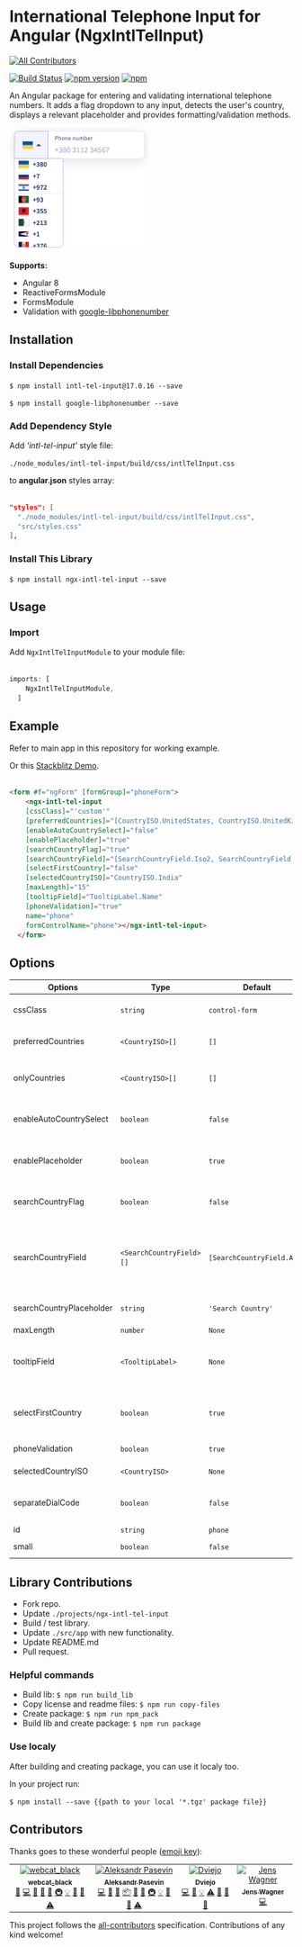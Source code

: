 # International Telephone Input for Angular (NgxIntlTelInput)
[![All Contributors](https://img.shields.io/badge/all_contributors-4-orange.svg?style=flat-square)](#contributors)

[![Build Status](https://travis-ci.org/webcat12345/ngx-intl-tel-input.svg?branch=master)](https://travis-ci.org/webcat12345/ngx-intl-tel-input) [![npm version](https://badge.fury.io/js/ngx-intl-tel-input.svg)](https://badge.fury.io/js/ngx-intl-tel-input) [![npm](https://img.shields.io/npm/dm/localeval.svg)](https://www.npmjs.com/package/ngx-intl-tel-input)

An Angular package for entering and validating international telephone numbers. It adds a flag dropdown to any input, detects the user's country, displays a relevant placeholder and provides formatting/validation methods.

![alt](readme-assets/ngx-intl-tel-input.png)

**Supports:**

- Angular 8
- ReactiveFormsModule
- FormsModule
- Validation with [google-libphonenumber](https://github.com/ruimarinho/google-libphonenumber)

## Installation

### Install Dependencies

```$ npm install intl-tel-input@17.0.16 --save```

```$ npm install google-libphonenumber --save```

### Add Dependency Style

Add *'intl-tel-input'* style file: 

```./node_modules/intl-tel-input/build/css/intlTelInput.css```

to **angular.json** styles array:

```json

"styles": [
  "./node_modules/intl-tel-input/build/css/intlTelInput.css",
  "src/styles.css"
],

```

### Install This Library

```$ npm install ngx-intl-tel-input --save```

## Usage

### Import

Add ```NgxIntlTelInputModule``` to your module file:

```javascript

imports: [
    NgxIntlTelInputModule,
  ]

```

## Example

Refer to main app in this repository for working example.

Or this [Stackblitz Demo](https://stackblitz.com/edit/ngx-intl-tel-input-demo).

```html

<form #f="ngForm" [formGroup]="phoneForm">
    <ngx-intl-tel-input
    [cssClass]="'custom'"
    [preferredCountries]="[CountryISO.UnitedStates, CountryISO.UnitedKingdom]"
    [enableAutoCountrySelect]="false"
    [enablePlaceholder]="true"
    [searchCountryFlag]="true"
    [searchCountryField]="[SearchCountryField.Iso2, SearchCountryField.Name]"
    [selectFirstCountry]="false"
    [selectedCountryISO]="CountryISO.India"
    [maxLength]="15"
    [tooltipField]="TooltipLabel.Name"
    [phoneValidation]="true"
    name="phone"
    formControlName="phone"></ngx-intl-tel-input>
  </form>

```

## Options

| Options                       | Type                   | Default            | Description                                                                         |
| ------------------------------|------------------------|--------------------|-------------------------------------------------------------------------------------|
| cssClass                      | ```string```           | ```control-form``` | Bootstrap input css class or your own custom one.                                   |
| preferredCountries            | ```<CountryISO>[]```         | ```[]```           | List of countries, which will appear at the top.                        |
| onlyCountries                 | ```<CountryISO>[]```         | ```[]```           | List of manually selected countries, which will appear in the dropdown. |
| enableAutoCountrySelect       | ```boolean```          | ```false```        | Toggle automatic country (flag) selection based on user input.                      |
| enablePlaceholder             | ```boolean```          | ```true```         | Input placeholder text, which addapts to the country selected.                      |
| searchCountryFlag             | ```boolean```          | ```false```         | Enables input search box for countries in the flag dropdown.      |
| searchCountryField             | ```<SearchCountryField>[]```          | ```[SearchCountryField.All]```         | Customize which fields to search in, if ```searchCountryFlag``` is enabled. Use ```SearchCountryField``` helper enum. |
| searchCountryPlaceholder | ```string``` | ```'Search Country'``` | Placeholder value for ```searchCountryField``` |
| maxLength             | ```number```          | ```None```         | Add character limit.|
| tooltipField             | ```<TooltipLabel>```          | ```None```         | Set tooltip on flag hover. Use ```TooltipLabel``` helper enum for label type options. |
| selectFirstCountry             | ```boolean```          | ```true```         | Selects first country from ```preferredCountries``` if is set. If not then uses main list. |
| phoneValidation             | ```boolean```          | ```true```         | Disable phone validation. |
| selectedCountryISO             | ```<CountryISO>``` | ```None```| Set specific country on load.                  |
| separateDialCode | ```boolean``` | ```false``` | Visually separate dialcode into the drop down element. |
| id             | ```string```          | ```phone```         | Unique ID for input. |
| small             | ```boolean```          | ```false```         | Small height for input. |

## Library Contributions

- Fork repo.
- Update ```./projects/ngx-intl-tel-input```
- Build / test library.
- Update ```./src/app``` with new functionality.
- Update README.md
- Pull request.

### Helpful commands

- Build lib: ```$ npm run build_lib```
- Copy license and readme files: ```$ npm run copy-files```
- Create package: ```$ npm run npm_pack```
- Build lib and create package: ```$ npm run package```

### Use localy

After building and creating package, you can use it localy too.

In your project run:

```$ npm install --save {{path to your local '*.tgz' package file}}```

## Contributors

Thanks goes to these wonderful people ([emoji key](https://github.com/all-contributors/all-contributors#emoji-key)):

<!-- ALL-CONTRIBUTORS-LIST:START - Do not remove or modify this section -->
<!-- prettier-ignore -->
<table><tr><td align="center"><a href="https://github.com/webcat12345"><img src="https://avatars3.githubusercontent.com/u/19761422?v=4" width="100px;" alt="webcat_black"/><br /><sub><b>webcat_black</b></sub></a><br /><a href="#design-webcat12345" title="Design">🎨</a> <a href="https://github.com/webcat12345/ngx-intl-tel-input/commits?author=webcat12345" title="Code">💻</a> <a href="https://github.com/webcat12345/ngx-intl-tel-input/commits?author=webcat12345" title="Documentation">📖</a> <a href="#ideas-webcat12345" title="Ideas, Planning, & Feedback">🤔</a> <a href="#question-webcat12345" title="Answering Questions">💬</a> <a href="#infra-webcat12345" title="Infrastructure (Hosting, Build-Tools, etc)">🚇</a> <a href="#example-webcat12345" title="Examples">💡</a> <a href="#maintenance-webcat12345" title="Maintenance">🚧</a> <a href="#review-webcat12345" title="Reviewed Pull Requests">👀</a> <a href="https://github.com/webcat12345/ngx-intl-tel-input/commits?author=webcat12345" title="Tests">⚠️</a></td><td align="center"><a href="http://pasevin.com"><img src="https://avatars2.githubusercontent.com/u/1058469?v=4" width="100px;" alt="Aleksandr Pasevin"/><br /><sub><b>Aleksandr Pasevin</b></sub></a><br /><a href="https://github.com/webcat12345/ngx-intl-tel-input/commits?author=pasevin" title="Code">💻</a> <a href="https://github.com/webcat12345/ngx-intl-tel-input/commits?author=pasevin" title="Documentation">📖</a> <a href="https://github.com/webcat12345/ngx-intl-tel-input/issues?q=author%3Apasevin" title="Bug reports">🐛</a> <a href="#platform-pasevin" title="Packaging/porting to new platform">📦</a> <a href="#plugin-pasevin" title="Plugin/utility libraries">🔌</a> <a href="#question-pasevin" title="Answering Questions">💬</a> <a href="#infra-pasevin" title="Infrastructure (Hosting, Build-Tools, etc)">🚇</a> <a href="#example-pasevin" title="Examples">💡</a> <a href="#maintenance-pasevin" title="Maintenance">🚧</a> <a href="#review-pasevin" title="Reviewed Pull Requests">👀</a> <a href="https://github.com/webcat12345/ngx-intl-tel-input/commits?author=pasevin" title="Tests">⚠️</a></td><td align="center"><a href="https://github.com/Dviejopomata"><img src="https://avatars0.githubusercontent.com/u/6862893?v=4" width="100px;" alt="Dviejo"/><br /><sub><b>Dviejo</b></sub></a><br /><a href="https://github.com/webcat12345/ngx-intl-tel-input/commits?author=Dviejopomata" title="Code">💻</a> <a href="https://github.com/webcat12345/ngx-intl-tel-input/issues?q=author%3ADviejopomata" title="Bug reports">🐛</a> <a href="#example-Dviejopomata" title="Examples">💡</a> <a href="https://github.com/webcat12345/ngx-intl-tel-input/commits?author=Dviejopomata" title="Tests">⚠️</a> <a href="#question-Dviejopomata" title="Answering Questions">💬</a> <a href="#maintenance-Dviejopomata" title="Maintenance">🚧</a> <a href="#review-Dviejopomata" title="Reviewed Pull Requests">👀</a></td><td align="center"><a href="https://www.fosforito.net"><img src="https://avatars3.githubusercontent.com/u/5000255?v=4" width="100px;" alt="Jens Wagner"/><br /><sub><b>Jens Wagner</b></sub></a><br /><a href="https://github.com/webcat12345/ngx-intl-tel-input/commits?author=Fosforito" title="Code">💻</a></td></tr></table>

<!-- ALL-CONTRIBUTORS-LIST:END -->

This project follows the [all-contributors](https://github.com/all-contributors/all-contributors) specification. Contributions of any kind welcome!
